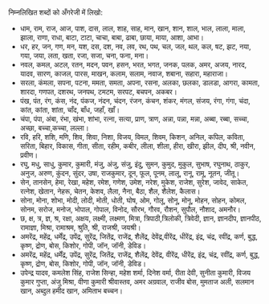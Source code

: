 निम्नलिखित शब्दों को अँगरेजी में लिखो:

- धाम, राम, राज, आज, पाश, दास, लाल, शाह, साह, मान, खान, शान, शाल, भाल, लाला, माला, झाला, राणा, राधा, बाटा, टाटा, चाचा, बाबा, ढाबा, छाया, माया, आशा, आभा।
- धर, हर, जन, गण, मन, यश, दस, दश, नव, लव, रथ, पथ, चल, जल, थल, कल, षट, झट, नया, गया, जया, लता, खता, रजा, सजा, चना, फना, मना।
- नवल, कमल, अटल, रतन, मदन, पवन, हसन, भरत, भगत, जनक, पलक, अमर, अजय, नारद, यादव, सारण, काजल, पारस, माखन, कलाम, सलाम, नवाज, शबाना, सहारा, महाराजा।
- सरला, कंमला, सपना, पटना, ममता, समता, अपना, रसना, अलका, छलका, डालडा, आगरा, कामता, शारदा, गणपत, दशरथ, जनपथ, टमटम, सरपट, बचपन, अकबर।
- पंख, पंत, रंग, कंस, नंद, पंकज, नंदन, चंदन, रंजन, कंचन, शंकर, मंगल, संजय, रंगा, गंगा, चंदा, कांत, कांता, शांता, चाँद, बाँध, जहाँ, खाँ।
- चंपा, पंपा, अंबा, रंभा, खंभा, शांभा, रत्ना, सत्या, प्राण, त्राण, अन्ना, पन्ना, मन्ना, अब्बा, रब्बा, सच्चा, अच्छा, बच्चा,कच्चा, लल्ला।
- रवि, हरि, शशि, मणि, शिव, शिवा, निशा, विजय, विमल, शिवम, किशन, अनिल, कपिल, कविता, सरिता, बिहार, विकास, गीता, सीता, रहीम, कबीर, लीला, शीला, हीरा, खीरा, झील, दीप, श्री, नवीन, प्रवीण।
- रघु, मधु, साधु, कुमार, कुमारी, मंजु, अंजु, संजु, इंदु, सुमन, कुमुद, मुकुल, सुभाष, रघुनाथ, ठाकुर, अनुज, अरुण, कुंदन, सुंदर, उषा, राजकुमार, दून, फूल, पूनम, लालू, रानू, रामू, नूतन, जीतू।
- सेन, तानसेन, हेमा, रेखा, महेश, रमेश, गणेश, उमेश, नरेश, मुकेश, राजेश, सुरेश, जावेद, साकेत, रत्नेश, खेतान, नेहरू, चेतन, केशव, लैला, नैना, बैठा, शैल, शैलेश, कैलास।
- सोना, मोना, शोभा, मोदी, लोदी, मोती, धोती, घोष, ओम, गोलू, सोनू, मोनू, मोहन, सोहन, कोमल, सोनम, सरोज, मनोज, भोपाल, गोपाल, विनोद, सौरभ, गौरव, रौशन, सुपौल, नौशाद, अमनौर।
- छ, क्ष, त्र, ज्ञ, श्र, रक्षा, अक्षय, लक्ष्मी, लक्ष्मण, मित्रा, त्रिपाठी,त्रिलोकी, त्रिवेदी, ज्ञान, ज्ञानदीप, ज्ञानपीठ, रामाज्ञा, मिश्रा, रामाश्रम, श्रुति, श्री, राजश्री, जयश्री।
- अमरेंद्र, महेंद्र, धर्मेंद्र, उपेंद्र, सुरेंद्र, जितेंद्र, राजेंद्र, शैलेंद्र, देवेंद्र,वीरेंद्र, धीरेंद्र, इंद्र, चंद्र, रवींद्र, कर्ण, बुद्ध, कृष्ण, द्रोण, बोस, किशोर, गोपी, जॉन, जॉनी, डेविड।
- अमरेंद्र, महेंद्र, धर्मेंद्र, उपेंद्र, सुरेंद्र, जितेंद्र, राजेंद्र, शैलेंद्र, देवेंद्र, वीरेंद्र, धीरेंद्र, इंद्र, चंद्र, रवींद्र, कर्ण, बुद्ध, कृष्ण, द्रोण, बोस, किशोर, गोपी, जॉन, जॉनी, डेविड।
- उपेन्द्र यादव, कमलेश सिंह, राजेश सिन्हा, महेश शर्मा, दिनेश वर्मा, रीता देवी, सुनीता कुमारी, विजय कुमार गुप्ता, अंजु मिश्रा, वीणा कुमारी श्रीवास्तव, अमर अग्रवाल, राजीव बोस, मुमताज अली, सलमान खान, अब्दुल हमीद खान, अमिताभ बच्चन।
